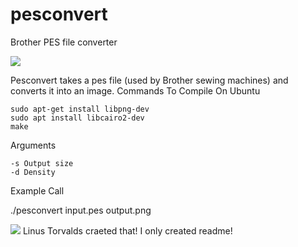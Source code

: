 # pesconvert
Brother PES file converter

<img src="https://www.rinorusso.it/wp-content/uploads/2016/12/linux.png">

Pesconvert takes a pes file (used by Brother sewing machines) and converts it into an image.
Commands To Compile On Ubuntu

    sudo apt-get install libpng-dev
    sudo apt install libcairo2-dev
    make

Arguments

    -s Output size
    -d Density

Example Call

./pesconvert input.pes output.png


<img src="https://media1.giphy.com/media/ICOgUNjpvO0PC/giphy.gif?cid=ecf05e47terc84o0sif4izhug5uysrgfejrvqe1levtvuyze&rid=giphy.gif&ct=g">
Linus Torvalds craeted that! I only created readme!
